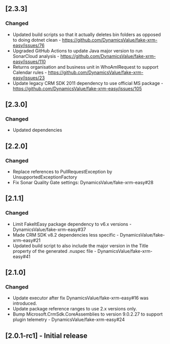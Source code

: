 ## [2.3.3]

### Changed

- Updated build scripts so that it actually deletes bin folders as opposed to doing dotnet clean -  https://github.com/DynamicsValue/fake-xrm-easy/issues/76
- Upgraded GitHub Actions to update Java major version to run SonarCloud analysis - https://github.com/DynamicsValue/fake-xrm-easy/issues/110
- Returns organisation and business unit in WhoAmIRequest to support Calendar rules - https://github.com/DynamicsValue/fake-xrm-easy/issues/23
- Update legacy CRM SDK 2011 dependency to use official MS package - https://github.com/DynamicsValue/fake-xrm-easy/issues/105

## [2.3.0]

### Changed

- Updated dependencies

## [2.2.0]

### Changed

- Replace references to PullRequestException by UnsupportedExceptionFactory
- Fix Sonar Quality Gate settings: DynamicsValue/fake-xrm-easy#28

## [2.1.1]

### Changed 

- Limit FakeItEasy package dependency to v6.x versions - DynamicsValue/fake-xrm-easy#37
- Made CRM SDK v8.2 dependencies less specific - DynamicsValue/fake-xrm-easy#21
- Updated build script to also include the major version in the Title property of the generated .nuspec file - DynamicsValue/fake-xrm-easy#41

## [2.1.0]

### Changed

 - Update executor after fix DynamicsValue/fake-xrm-easy#16 was introduced.
 - Update package reference ranges to use 2.x versions only.
 - Bump Microsoft.CrmSdk.CoreAssemblies to version 9.0.2.27 to support plugin telemetry - DynamicsValue/fake-xrm-easy#24



## [2.0.1-rc1] - Initial release